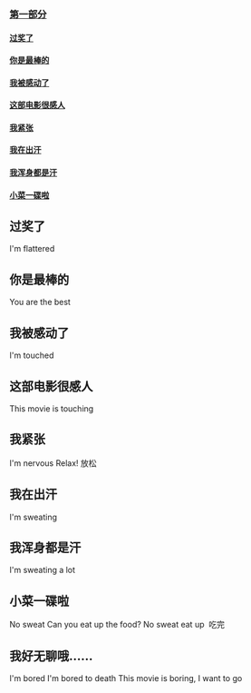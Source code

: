 
### [第一部分](#过奖了)
#### [过奖了](#过奖了)
#### [你是最棒的](#你是最棒的)
#### [我被感动了](#我被感动了)
#### [这部电影很感人](#这部电影很感人)
#### [我紧张](#我紧张)
#### [我在出汗](#我在出汗)
#### [我浑身都是汗](#我浑身都是汗)
#### [小菜一碟啦](#小菜一碟啦)





## 过奖了 
I'm flattered 
## 你是最棒的 
You are the best
## 我被感动了
I'm touched
## 这部电影很感人
This movie is touching
## 我紧张
I'm nervous
Relax! 放松
## 我在出汗
I'm sweating
## 我浑身都是汗
I'm sweating a lot
## 小菜一碟啦
No sweat
Can you eat up the food?
No sweat
eat up  吃完
## 我好无聊哦……
I'm bored
I'm bored to death
This movie is boring, I want to go
